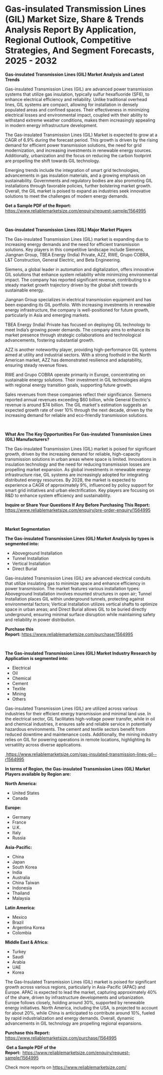 <p><h1>Gas-insulated Transmission Lines (GIL) Market Size, Share & Trends Analysis Report By Application, Regional Outlook, Competitive Strategies, And Segment Forecasts, 2025 - 2032</h1></p><p><strong>Gas-insulated Transmission Lines (GIL) Market Analysis and Latest Trends</strong></p>
<p><p>Gas-insulated Transmission Lines (GIL) are advanced power transmission systems that utilize gas insulation, typically sulfur hexafluoride (SF6), to enhance electrical efficiency and reliability. Unlike traditional overhead lines, GIL systems are compact, allowing for installation in densely populated areas and confined spaces. Their effectiveness in minimizing electrical losses and environmental impact, coupled with their ability to withstand extreme weather conditions, makes them increasingly appealing in modern energy infrastructure development. </p><p>The Gas-insulated Transmission Lines (GIL) Market is expected to grow at a CAGR of 6.9% during the forecast period. This growth is driven by the rising demand for efficient power transmission solutions, the need for grid modernization, and increasing investments in renewable energy sources. Additionally, urbanization and the focus on reducing the carbon footprint are propelling the shift towards GIL technology. </p><p>Emerging trends include the integration of smart grid technologies, advancements in gas insulation materials, and a growing emphasis on sustainability. Governments and regulatory bodies are also promoting GIL installations through favorable policies, further bolstering market growth. Overall, the GIL market is poised to expand as industries seek innovative solutions to meet the challenges of modern energy demands.</p></p>
<p><strong>Get a Sample PDF of the Report:&nbsp;</strong> <a href="https://www.reliablemarketsize.com/enquiry/request-sample/1564995?utm_campaign=2290&utm_medium=2&utm_source=Github&utm_content=ia&utm_term=15022025&utm_id=gas-insulated-transmission-lines-gil">https://www.reliablemarketsize.com/enquiry/request-sample/1564995</a></p>
<p>&nbsp;</p>
<p><strong>Gas-insulated Transmission Lines (GIL) Major Market Players</strong></p>
<p><p>The Gas-insulated Transmission Lines (GIL) market is expanding due to increasing energy demands and the need for efficient transmission solutions. Key players in this competitive landscape include Siemens, Jiangnan Group, TBEA Energy (India) Private, AZZ, RWE, Grupo COBRA, L&T Construction, General Electric, and Beta Engineering.</p><p>Siemens, a global leader in automation and digitalization, offers innovative GIL solutions that enhance system reliability while minimizing environmental impact. The company has reported significant revenue, contributing to a steady market growth trajectory driven by the global shift towards sustainable energy.</p><p>Jiangnan Group specializes in electrical transmission equipment and has been expanding its GIL portfolio. With increasing investments in renewable energy infrastructure, the company is well-positioned for future growth, particularly in Asia and emerging markets.</p><p>TBEA Energy (India) Private has focused on deploying GIL technology to meet India’s growing power demands. The company aims to enhance its market presence through strategic collaborations and technological advancements, fostering substantial growth.</p><p>AZZ is another noteworthy player, providing high-performance GIL systems aimed at utility and industrial sectors. With a strong foothold in the North American market, AZZ has demonstrated resilience and adaptability, ensuring steady revenue flows.</p><p>RWE and Grupo COBRA operate primarily in Europe, concentrating on sustainable energy solutions. Their investment in GIL technologies aligns with regional energy transition goals, supporting future growth.</p><p>Sales revenues from these companies reflect their significance. Siemens reported annual revenues exceeding $60 billion, while General Electric's revenue is around $74 billion. The GIL market's estimation suggests an expected growth rate of over 10% through the next decade, driven by the increasing demand for reliable and eco-friendly transmission solutions.</p></p>
<p>&nbsp;</p>
<p><strong>What Are The Key Opportunities For Gas-insulated Transmission Lines (GIL) Manufacturers?</strong></p>
<p><p>The Gas-insulated Transmission Lines (GIL) market is poised for significant growth, driven by the increasing demand for reliable, high-capacity transmission solutions in urban areas where space is limited. Innovations in insulation technology and the need for reducing transmission losses are propelling market expansion. As global investments in renewable energy infrastructure rise, GIL systems are increasingly adopted for integrating distributed energy resources. By 2028, the market is expected to experience a CAGR of approximately 9%, influenced by policy support for smart grid initiatives and urban electrification. Key players are focusing on R&D to enhance system efficiency and sustainability.</p></p>
<p><strong>Inquire or Share Your Questions If Any Before Purchasing This Report:</strong> <a href="https://www.reliablemarketsize.com/enquiry/pre-order-enquiry/1564995?utm_campaign=2290&utm_medium=2&utm_source=Github&utm_content=ia&utm_term=15022025&utm_id=gas-insulated-transmission-lines-gil">https://www.reliablemarketsize.com/enquiry/pre-order-enquiry/1564995</a></p>
<p>&nbsp;</p>
<p><strong>Market Segmentation</strong></p>
<p><strong>The Gas-insulated Transmission Lines (GIL) Market Analysis by types is segmented into:</strong></p>
<p><ul><li>Aboveground Installation</li><li>Tunnel Installation</li><li>Vertical Installation</li><li>Direct Burial</li></ul></p>
<p><p>Gas-insulated Transmission Lines (GIL) are advanced electrical conduits that utilize insulating gas to minimize space and enhance efficiency in power transmission. The market features various installation types: Aboveground Installation involves mounted structures in open air; Tunnel Installation places GIL within underground tunnels, protecting against environmental factors; Vertical Installation utilizes vertical shafts to optimize space in urban areas; and Direct Burial allows GIL to be buried directly underground, ensuring minimal surface disruption while maintaining safety and reliability in power distribution.</p></p>
<p><strong>Purchase this Report:&nbsp;</strong><a href="https://www.reliablemarketsize.com/purchase/1564995?utm_campaign=2290&utm_medium=2&utm_source=Github&utm_content=ia&utm_term=15022025&utm_id=gas-insulated-transmission-lines-gil">https://www.reliablemarketsize.com/purchase/1564995</a></p>
<p>&nbsp;</p>
<p><strong>The Gas-insulated Transmission Lines (GIL) Market Industry Research by Application is segmented into:</strong></p>
<p><ul><li>Electrical</li><li>Oil</li><li>Chemical</li><li>Cement</li><li>Textile</li><li>Mining</li><li>Others</li></ul></p>
<p><p>Gas-insulated Transmission Lines (GIL) are utilized across various industries for their efficient energy transmission and minimal land use. In the electrical sector, GIL facilitates high-voltage power transfer, while in oil and chemical industries, it ensures safe and reliable service in potentially hazardous environments. The cement and textile sectors benefit from reduced downtime and maintenance costs. Additionally, the mining industry relies on GIL for powering operations in remote locations, highlighting its versatility across diverse applications.</p></p>
<p><a href="https://www.reliablemarketsize.com/gas-insulated-transmission-lines-gil--r1564995?utm_campaign=2290&utm_medium=2&utm_source=Github&utm_content=ia&utm_term=15022025&utm_id=gas-insulated-transmission-lines-gil">&nbsp;https://www.reliablemarketsize.com/gas-insulated-transmission-lines-gil--r1564995</a></p>
<p><strong>In terms of Region, the Gas-insulated Transmission Lines (GIL) Market Players available by Region are:</strong></p>
<p>
    <p> <strong> North America: </strong>
        <ul>
            <li>United States</li>
            <li>Canada</li>
        </ul>
        </p> 
    <p> <strong> Europe: </strong>
        <ul>
            <li>Germany</li>
            <li>France</li>
            <li>U.K.</li>
            <li>Italy</li>
            <li>Russia</li>
        </ul>
        </p> 
    <p> <strong> Asia-Pacific: </strong>
        <ul>
            <li>China</li>
            <li>Japan</li>
            <li>South Korea</li>
            <li>India</li>
            <li>Australia</li>
            <li>China Taiwan</li>
            <li>Indonesia</li>
            <li>Thailand</li>
            <li>Malaysia</li>
        </ul>
        </p> 
    <p> <strong> Latin America: </strong>
        <ul>
            <li>Mexico</li>
            <li>Brazil</li>
            <li>Argentina Korea</li>
            <li>Colombia</li>
        </ul>
        </p> 
    <p> <strong> Middle East & Africa: </strong>
        <ul>
            <li>Turkey</li>
            <li>Saudi</li>
            <li>Arabia</li>
            <li>UAE</li>
            <li>Korea</li>
        </ul>
    </p>
    </p>
<p><p>The Gas-Insulated Transmission Lines (GIL) market is poised for significant growth across various regions, particularly in Asia-Pacific (APAC) and Europe. APAC is expected to lead the market, capturing approximately 40% of the share, driven by infrastructure developments and urbanization. Europe follows closely, holding around 30%, supported by renewable energy initiatives. North America, including the USA, is projected to account for about 20%, while China is anticipated to contribute around 10%, fueled by rapid industrialization and energy demands. Overall, dynamic advancements in GIL technology are propelling regional expansions.</p></p>
<p><strong>Purchase this Report: </strong><a href="https://www.reliablemarketsize.com/purchase/1564995?utm_campaign=2290&utm_medium=2&utm_source=Github&utm_content=ia&utm_term=15022025&utm_id=gas-insulated-transmission-lines-gil">https://www.reliablemarketsize.com/purchase/1564995</a></p>
<p>&nbsp;<strong>Get a Sample PDF of the Report:&nbsp;&nbsp;</strong><a href="https://www.reliablemarketsize.com/enquiry/request-sample/1564995?utm_campaign=2290&utm_medium=2&utm_source=Github&utm_content=ia&utm_term=15022025&utm_id=gas-insulated-transmission-lines-gil">https://www.reliablemarketsize.com/enquiry/request-sample/1564995</a></p>
<p><strong></strong></p>
<p>Check more reports on <a href="https://www.reliablemarketsize.com/?utm_campaign=2290&utm_medium=2&utm_source=Github&utm_content=ia&utm_term=15022025&utm_id=gas-insulated-transmission-lines-gil">https://www.reliablemarketsize.com/</a></p>